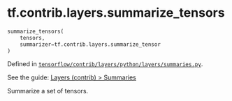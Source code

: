 <div itemscope itemtype="http://developers.google.com/ReferenceObject">
<meta itemprop="name" content="tf.contrib.layers.summarize_tensors" />
</div>

# tf.contrib.layers.summarize_tensors

``` python
summarize_tensors(
    tensors,
    summarizer=tf.contrib.layers.summarize_tensor
)
```



Defined in [`tensorflow/contrib/layers/python/layers/summaries.py`](https://www.tensorflow.org/code/tensorflow/contrib/layers/python/layers/summaries.py).

See the guide: [Layers (contrib) > Summaries](../../../../../api_guides/python/contrib.layers.md#Summaries)

Summarize a set of tensors.